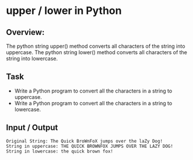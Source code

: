 
# upper / lower in Python

## Overview:

The python string upper() method converts all characters of the string into uppercase.
The python string lower() method converts all characters of the string into lowercase.

## Task 
* Write a Python program to convert all the characters in a string to uppercase.
* Write a Python program to convert all the characters in a string to lowercase.

## Input / Output
```
Original String: The Quick BroWnFoX jumps over the laZy Dog!  
String in uppercase: THE QUICK BROWNFOX JUMPS OVER THE LAZY DOG!  
String in lowercase: the quick brown fox!  